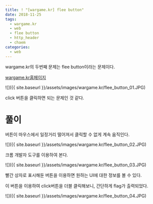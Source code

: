 ```yaml
---
title: ! "[wargame.kr] flee button"
date: 2018-11-25
tags:
  - wargame.kr
  - web
  - flee button
  - http_header
  - chaem
categories:
  - web
---
```


wargame.kr의 두번째 문제는 flee button이라는 문제이다.  

[wargame.kr홈페이지](http://wargame.kr/challenge)

![]({{ site.baseurl }}/assets/images/wargame.kr/flee_button_01.JPG)  

click 버튼을 클릭하면 되는 문제인 것 같다.

# 풀이

버튼이 마우스에서 일정거리 떨어져서 클릭할 수 없게 계속 움직인다.  

![]({{ site.baseurl }}/assets/images/wargame.kr/flee_button_02.JPG)  

크롬 개발자 도구를 이용하여 본다.  

![]({{ site.baseurl }}/assets/images/wargame.kr/flee_button_03.JPG)  

빨간 상자로 표시해둔 버튼을 이용하면 원하는 UI에 대한 정보를 볼 수 있다.  

이 버튼을 이용하여 click버튼을 더블 클릭해보니, 간단하게 flag가 출력되었다.  

![]({{ site.baseurl }}/assets/images/wargame.kr/flee_button_04.JPG)  
